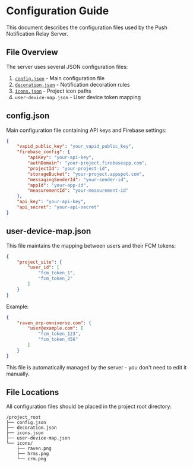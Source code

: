# Configuration Guide

This document describes the configuration files used by the Push Notification Relay Server.

## File Overview

The server uses several JSON configuration files:

1. [`config.json`](#configjson) - Main configuration file
2. [`decoration.json`](decoration.md) - Notification decoration rules
3. [`icons.json`](icons.md) - Project icon paths
4. `user-device-map.json` - User device token mapping

## config.json

Main configuration file containing API keys and Firebase settings:

```json
{
    "vapid_public_key": "your_vapid_public_key",
    "firebase_config": {
        "apiKey": "your-api-key",
        "authDomain": "your-project.firebaseapp.com",
        "projectId": "your-project-id",
        "storageBucket": "your-project.appspot.com",
        "messagingSenderId": "your-sender-id",
        "appId": "your-app-id",
        "measurementId": "your-measurement-id"
    },
    "api_key": "your-api-key",
    "api_secret": "your-api-secret"
}
```

## user-device-map.json

This file maintains the mapping between users and their FCM tokens:

```json
{
    "project_site": {
        "user_id": [
            "fcm_token_1",
            "fcm_token_2"
        ]
    }
}
```

Example:
```json
{
    "raven_erp-omniverse.com": {
        "user@example.com": [
            "fcm_token_123",
            "fcm_token_456"
        ]
    }
}
```

This file is automatically managed by the server - you don't need to edit it manually.

## File Locations

All configuration files should be placed in the project root directory:

```
/project_root
├── config.json
├── decoration.json
├── icons.json
├── user-device-map.json
└── icons/
    ├── raven.png
    ├── hrms.png
    └── crm.png
``` 